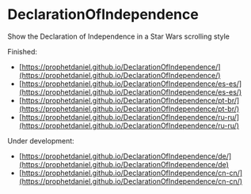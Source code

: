 # DeclarationOfIndependence
Show the Declaration of Independence in a Star Wars scrolling style

Finished:
- [https://prophetdaniel.github.io/DeclarationOfIndependence/](https://prophetdaniel.github.io/DeclarationOfIndependence/)
- [https://prophetdaniel.github.io/DeclarationOfIndependence/es-es/](https://prophetdaniel.github.io/DeclarationOfIndependence/es-es/)
- [https://prophetdaniel.github.io/DeclarationOfIndependence/pt-br/](https://prophetdaniel.github.io/DeclarationOfIndependence/pt-br/)
- [https://prophetdaniel.github.io/DeclarationOfIndependence/ru-ru/](https://prophetdaniel.github.io/DeclarationOfIndependence/ru-ru/)

Under development:
- [https://prophetdaniel.github.io/DeclarationOfIndependence/de/](https://prophetdaniel.github.io/DeclarationOfIndependence/de)
- [https://prophetdaniel.github.io/DeclarationOfIndependence/cn-cn/](https://prophetdaniel.github.io/DeclarationOfIndependence/cn-cn/)
